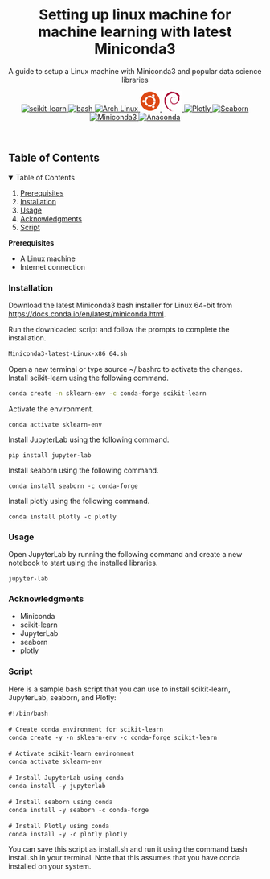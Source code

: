 <!-- Added instructions for installing Miniconda3, scikit-learn, jupyter-lab, seaborn and plotly -->
<!-- PROJECT SHIELDS -->
<!--
*** Thanks for checking out the README Template. If you have a suggestion
*** that would make this better, please fork the repo and create a pull request
*** or simply open an issue with the tag "enhancement".
*** Don't forget to give the project a star!
*** Thanks again! Now go create something AMAZING! :D
-->
<a name="readme-top"></a>

<p align="center">
  <h1 align="center">Setting up linux machine for machine learning with latest Miniconda3</h1>
  <p align="center">
    A guide to setup a Linux machine with Miniconda3 and popular data science libraries
    <br />
  </p>
</p>

<p align="center"> 
    <a href="https://scikit-learn.org/" target="_blank" rel="noreferrer"> 
        <img src="https://upload.wikimedia.org/wikipedia/commons/0/05/Scikit_learn_logo_small.svg" alt="scikit-learn" width="40" height="40"/> 
    </a> 
    <a href="https://www.gnu.org/software/bash/" target="_blank" rel="noreferrer"> 
        <img src="https://www.vectorlogo.zone/logos/gnu_bash/gnu_bash-icon.svg" alt="bash" width="40" height="40"/> 
    </a> 
    <a href="https://www.archlinux.org/" target="_blank" rel="noreferrer"> 
        <img src="https://raw.githubusercontent.com/simple-icons/simple-icons/develop/icons/archlinux.svg" alt="Arch Linux" width="40" height="40"/> 
    </a> 
    <a href="https://ubuntu.com/" target="_blank" rel="noreferrer"> 
        <img src="https://raw.githubusercontent.com/devicons/devicon/master/icons/ubuntu/ubuntu-plain.svg" alt="Ubuntu" width="40" height="40"/> 
    </a> 
    <a href="https://www.debian.org/" target="_blank" rel="noreferrer"> 
        <img src="https://raw.githubusercontent.com/devicons/devicon/master/icons/debian/debian-original.svg" alt="Debian" width="40" height="40"/> 
    </a> 
    <a href="https://plotly.com/" target="_blank" rel="noreferrer"> 
        <img src="https://plotly.com/all_static/logo.png" alt="Plotly" width="40" height="40"/> 
    </a> 
    <a href="https://seaborn.pydata.org/" target="_blank" rel="noreferrer"> 
        <img src="https://seaborn.pydata.org/_images/logo-mark-lightbg.svg" alt="Seaborn" width="40" height="40"/> 
    </a> 
    <a href="https://docs.conda.io/en/latest/miniconda.html" target="_blank" rel="noreferrer"> 
        <img src="https://raw.githubusercontent.com/conda/brand/master/assets/svg/Mamba-Logo-Horizontal-RGB.svg" alt="Miniconda3" width="120"/> 
    </a> 
    <a href="https://www.anaconda.com/" target="_blank" rel="noreferrer"> 
        <img src="https://raw.githubusercontent.com/conda/brand/master/assets/svg/Anaconda_horizontal_RGB.svg" alt="Anaconda" width="120"/> 
    </a> 
</p>

<br/>


<!-- TABLE OF CONTENTS -->
<h2>Table of Contents</h2>


<details open="open">
  <summary>Table of Contents</summary>
  <ol>
    <li><a href="#prerequisites">Prerequisites</a></li>
    <li><a href="#installation">Installation</a></li>
    <li><a href="#usage">Usage</a></li>
    <li><a href="#acknowledgments">Acknowledgments</a></li>
    <li><a href="#script">Script</a></li>
  </ol>
</details>
<!-- PREREQUISITES -->
<strong>Prerequisites</strong>

- A Linux machine
- Internet connection

<!-- INSTALLATION -->
<h3>Installation</h3>

Download the latest Miniconda3 bash installer for Linux 64-bit from https://docs.conda.io/en/latest/miniconda.html.

Run the downloaded script and follow the prompts to complete the installation.

```bash 
Miniconda3-latest-Linux-x86_64.sh
```

Open a new terminal or type source ~/.bashrc to activate the changes.
Install scikit-learn using the following command.

```bash 
conda create -n sklearn-env -c conda-forge scikit-learn
```

Activate the environment.

```
conda activate sklearn-env
```

Install JupyterLab using the following command.

```
pip install jupyter-lab
```

Install seaborn using the following command.

```
conda install seaborn -c conda-forge
```

Install plotly using the following command.

```
conda install plotly -c plotly
```

<!-- USAGE -->
<h3>Usage</h3>

Open JupyterLab by running the following command and create a new notebook to start using the installed libraries.

```
jupyter-lab
```

<!-- ACKNOWLEDGMENTS -->
<h3>Acknowledgments</h3>

 - Miniconda
 - scikit-learn
 - JupyterLab
 - seaborn
 - plotly
 
<!--Script-->
<h3>Script</h3>

Here is a sample bash script that you can use to install scikit-learn, JupyterLab, seaborn, and Plotly:

```
#!/bin/bash

# Create conda environment for scikit-learn
conda create -y -n sklearn-env -c conda-forge scikit-learn

# Activate scikit-learn environment
conda activate sklearn-env

# Install JupyterLab using conda
conda install -y jupyterlab

# Install seaborn using conda
conda install -y seaborn -c conda-forge

# Install Plotly using conda
conda install -y -c plotly plotly

```

You can save this script as install.sh and run it using the command bash install.sh in your terminal. Note that this assumes that you have conda installed on your system.

